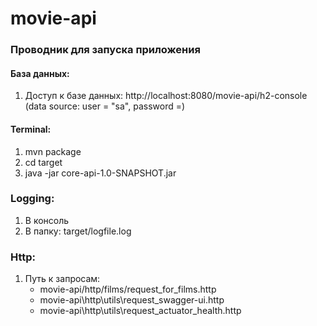 # movie-api
### Проводник для запуска приложения

#### База данных:
1. Доступ к базе данных: http://localhost:8080/movie-api/h2-console (data source: user = "sa", password =)
#### Terminal:
1. mvn package
2. cd target
3. java -jar core-api-1.0-SNAPSHOT.jar

### Logging:
1. В консоль
2. В папку: target/logfile.log

### Http:
1. Путь к запросам:
   * movie-api/http/films/request_for_films.http
   * movie-api\http\utils\request_swagger-ui.http
   * movie-api\http\utils\request_actuator_health.http
   
